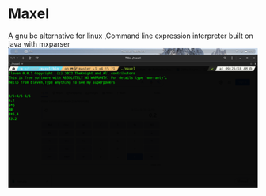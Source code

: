 # Maxel
A  gnu bc alternative for linux ,Command line expression interpreter built on java with mxparser
<img src="https://raw.githubusercontent.com/W1LDN16H7/Maxel/master/samples/eleven.png" width="600px" align="center" valign="middle">

